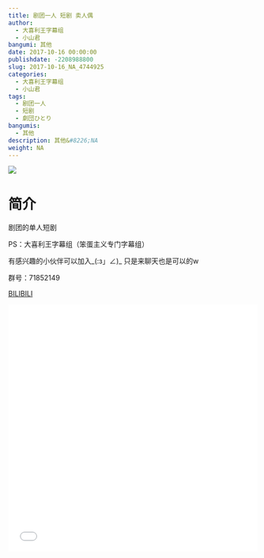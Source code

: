 ```yaml
---
title: 剧团一人 短剧 卖人偶
author: 
  - 大喜利王字幕组
  - 小山君
bangumi: 其他
date: 2017-10-16 00:00:00
publishdate: -2208988800
slug: 2017-10-16_NA_4744925
categories: 
  - 大喜利王字幕组
  - 小山君
tags: 
  - 剧团一人
  - 短剧
  - 劇団ひとり
bangumis: 
  - 其他
description: 其他&#8226;NA
weight: NA
---
```


![](https://i.imgur.com/IQzRGJO.jpg)

# 简介  
剧团的单人短剧
PS：大喜利王字幕组（笨蛋主义专门字幕组） 
有感兴趣的小伙伴可以加入_(:з」∠)_  只是来聊天也是可以的w
群号：71852149

  [BILIBILI](https://www.bilibili.com/video/av4744925/)


  <iframe src="//www.bilibili.com/html/html5player.html?cid=7697919&aid=4744925" width="100%" height="500" frameborder="0" allowfullscreen="allowfullscreen"></iframe>
